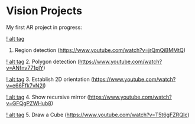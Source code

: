 # Vision Projects

My first AR project in progress:

[! alt tag](https://raw.github.com/Staticity/vision/master/images/square_detect/step_1.png)
1. Region detection (https://www.youtube.com/watch?v=jrQmQiBMMtQ)

[! alt tag](https://raw.github.com/Staticity/vision/master/images/square_detect/step_2.png)
2. Polygon detection (https://www.youtube.com/watch?v=ANfnv771plY)

[! alt tag](https://raw.github.com/Staticity/vision/master/images/square_detect/step_3.png)
3. Establish 2D orientation (https://www.youtube.com/watch?v=e66Ffk7vN2I)

[! alt tag](https://raw.github.com/Staticity/vision/master/images/square_detect/step_4.png)
4. Show recursive mirror (https://www.youtube.com/watch?v=GFQgPZWHub8)

[! alt tag](https://raw.github.com/Staticity/vision/master/images/square_detect/step_5.png)
5. Draw a Cube (https://www.youtube.com/watch?v=T5t6gFZRQIc)